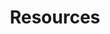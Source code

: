 ---
weight: 4
title: "Resources"
description: "All our reports and blogposts."
layout: "resources"
navbar: true
footer: false
---